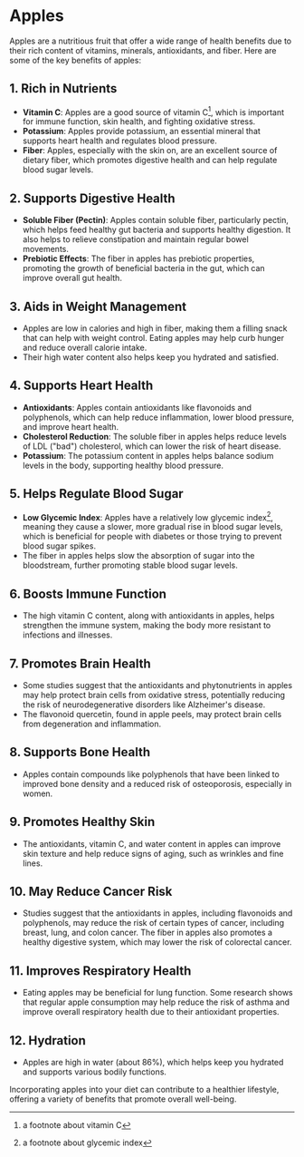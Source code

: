 # Apples

Apples are a nutritious fruit that offer a wide range of health benefits due to their rich content of vitamins, minerals, antioxidants, and fiber. Here are some of the key benefits of apples:

## 1. Rich in Nutrients
   - **Vitamin C**: Apples are a good source of vitamin C[^vitaminc], which is important for immune function, skin health, and fighting oxidative stress.
   - **Potassium**: Apples provide potassium, an essential mineral that supports heart health and regulates blood pressure.
   - **Fiber**: Apples, especially with the skin on, are an excellent source of dietary fiber, which promotes digestive health and can help regulate blood sugar levels.

[^vitaminc]: a footnote about vitamin C

## 2. Supports Digestive Health
   - **Soluble Fiber (Pectin)**: Apples contain soluble fiber, particularly pectin, which helps feed healthy gut bacteria and supports healthy digestion. It also helps to relieve constipation and maintain regular bowel movements.
   - **Prebiotic Effects**: The fiber in apples has prebiotic properties, promoting the growth of beneficial bacteria in the gut, which can improve overall gut health.

## 3. Aids in Weight Management
   - Apples are low in calories and high in fiber, making them a filling snack that can help with weight control. Eating apples may help curb hunger and reduce overall calorie intake.
   - Their high water content also helps keep you hydrated and satisfied.

## 4. Supports Heart Health
   - **Antioxidants**: Apples contain antioxidants like flavonoids and polyphenols, which can help reduce inflammation, lower blood pressure, and improve heart health.
   - **Cholesterol Reduction**: The soluble fiber in apples helps reduce levels of LDL ("bad") cholesterol, which can lower the risk of heart disease.
   - **Potassium**: The potassium content in apples helps balance sodium levels in the body, supporting healthy blood pressure.

## 5. Helps Regulate Blood Sugar
   - **Low Glycemic Index**: Apples have a relatively low glycemic index[^glycemic], meaning they cause a slower, more gradual rise in blood sugar levels, which is beneficial for people with diabetes or those trying to prevent blood sugar spikes.
   - The fiber in apples helps slow the absorption of sugar into the bloodstream, further promoting stable blood sugar levels.

[^glycemic]: a footnote about glycemic index

## 6. Boosts Immune Function
   - The high vitamin C content, along with antioxidants in apples, helps strengthen the immune system, making the body more resistant to infections and illnesses.

## 7. Promotes Brain Health
   - Some studies suggest that the antioxidants and phytonutrients in apples may help protect brain cells from oxidative stress, potentially reducing the risk of neurodegenerative disorders like Alzheimer's disease.
   - The flavonoid quercetin, found in apple peels, may protect brain cells from degeneration and inflammation.

## 8. Supports Bone Health
   - Apples contain compounds like polyphenols that have been linked to improved bone density and a reduced risk of osteoporosis, especially in women.

## 9. Promotes Healthy Skin
   - The antioxidants, vitamin C, and water content in apples can improve skin texture and help reduce signs of aging, such as wrinkles and fine lines.

## 10. May Reduce Cancer Risk
   - Studies suggest that the antioxidants in apples, including flavonoids and polyphenols, may reduce the risk of certain types of cancer, including breast, lung, and colon cancer. The fiber in apples also promotes a healthy digestive system, which may lower the risk of colorectal cancer.

## 11. Improves Respiratory Health
   - Eating apples may be beneficial for lung function. Some research shows that regular apple consumption may help reduce the risk of asthma and improve overall respiratory health due to their antioxidant properties.

## 12. Hydration
   - Apples are high in water (about 86%), which helps keep you hydrated and supports various bodily functions.

Incorporating apples into your diet can contribute to a healthier lifestyle, offering a variety of benefits that promote overall well-being.
